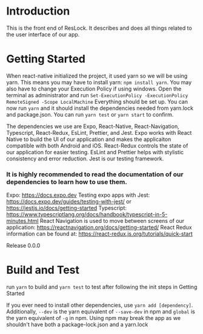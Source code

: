 # Introduction

This is the front end of ResLock. It describes and does all things related to the user interface of our app.

# Getting Started

When react-native initialized the project, it used yarn so we will be using yarn. This means you may have to install yarn: `npm install yarn`.
You may also have to change your Execution Policy if using windows. Open the terminal as administrator and run `Set-ExecutionPolicy -ExecutionPolicy RemoteSigned -Scope LocalMachine`
Everything should be set up. You can now run `yarn` and it should install the dependencies needed from yarn.lock and package.json. You can run `yarn test` or `yarn start` to confirm.

The dependencies we use are Expo, React-Native, React-Navigation, Typescript, React-Redux, EsLint, Prettier, and Jest. Expo works with React Native to build the UI of our application and makes the applicaiton compatible with both Android and iOS. React-Redux controls the state of our application for easier testing. EsLint and Prettier helps with stylistic consistency and error reduction. Jest is our testing framework.

### It is highly recommended to read the documentation of our dependencies to learn how to use them.

Expo: https://docs.expo.dev
Testing expo apps with Jest: https://docs.expo.dev/guides/testing-with-jest/ or https://jestjs.io/docs/getting-started
Typescript: https://www.typescriptlang.org/docs/handbook/typescript-in-5-minutes.html
React Navigation is used to move between screens of our application: https://reactnavigation.org/docs/getting-started/
React Redux information can be found at: https://react-redux.js.org/tutorials/quick-start

Release 0.0.0

# Build and Test

run `yarn` to build and `yarn test` to test after following the init steps in Getting Started

If you ever need to install other dependencies, use `yarn add [dependency]`. Additionally, `--dev` is the yarn equivalent of `--save-dev` in npm and `global` is the yarn equivalent of `-g` in npm.
Using npm may break the app as we shouldn't have both a package-lock.json and a yarn.lock
